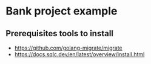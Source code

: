 
# Bank project example

## Prerequisites tools to install

- https://github.com/golang-migrate/migrate
- https://docs.sqlc.dev/en/latest/overview/install.html